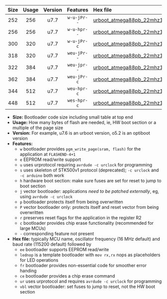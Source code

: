 |Size|Usage|Version|Features|Hex file|
|:-:|:-:|:-:|:-:|:--|
|252|256|u7.7|`w-u-jPr--`|[urboot_atmega88pb_22mhz1184_460800bps_lednop_ur_vbl.hex](https://raw.githubusercontent.com/stefanrueger/urboot.hex/main/mcus/atmega88pb/fcpu_22mhz1184/460800_bps/urboot_atmega88pb_22mhz1184_460800bps_lednop_ur_vbl.hex)|
|256|256|u7.7|`w-u-hpr--`|[urboot_atmega88pb_22mhz1184_460800bps_lednop_fr_ur.hex](https://raw.githubusercontent.com/stefanrueger/urboot.hex/main/mcus/atmega88pb/fcpu_22mhz1184/460800_bps/urboot_atmega88pb_22mhz1184_460800bps_lednop_fr_ur.hex)|
|300|320|u7.7|`w-u-jPr-c`|[urboot_atmega88pb_22mhz1184_460800bps_lednop_fr_ce_ur_vbl.hex](https://raw.githubusercontent.com/stefanrueger/urboot.hex/main/mcus/atmega88pb/fcpu_22mhz1184/460800_bps/urboot_atmega88pb_22mhz1184_460800bps_lednop_fr_ce_ur_vbl.hex)|
|318|320|u7.7|`weu-jPr--`|[urboot_atmega88pb_22mhz1184_460800bps_ee_lednop_ur_vbl.hex](https://raw.githubusercontent.com/stefanrueger/urboot.hex/main/mcus/atmega88pb/fcpu_22mhz1184/460800_bps/urboot_atmega88pb_22mhz1184_460800bps_ee_lednop_ur_vbl.hex)|
|322|384|u7.7|`weu-jpr--`|[urboot_atmega88pb_22mhz1184_460800bps_ee_lednop_fr_ur_vbl.hex](https://raw.githubusercontent.com/stefanrueger/urboot.hex/main/mcus/atmega88pb/fcpu_22mhz1184/460800_bps/urboot_atmega88pb_22mhz1184_460800bps_ee_lednop_fr_ur_vbl.hex)|
|362|384|u7.7|`weu-jPr-c`|[urboot_atmega88pb_22mhz1184_460800bps_ee_lednop_fr_ce_ur_vbl.hex](https://raw.githubusercontent.com/stefanrueger/urboot.hex/main/mcus/atmega88pb/fcpu_22mhz1184/460800_bps/urboot_atmega88pb_22mhz1184_460800bps_ee_lednop_fr_ce_ur_vbl.hex)|
|344|512|u7.7|`weu-hpr-c`|[urboot_atmega88pb_22mhz1184_460800bps_ee_lednop_fr_ce_ur.hex](https://raw.githubusercontent.com/stefanrueger/urboot.hex/main/mcus/atmega88pb/fcpu_22mhz1184/460800_bps/urboot_atmega88pb_22mhz1184_460800bps_ee_lednop_fr_ce_ur.hex)|
|448|512|u7.7|`wes-hpr-c`|[urboot_atmega88pb_22mhz1184_460800bps_ee_lednop_fr_ce.hex](https://raw.githubusercontent.com/stefanrueger/urboot.hex/main/mcus/atmega88pb/fcpu_22mhz1184/460800_bps/urboot_atmega88pb_22mhz1184_460800bps_ee_lednop_fr_ce.hex)|

- **Size:** Bootloader code size including small table at top end
- **Usage:** How many bytes of flash are needed, ie, HW boot section or a multiple of the page size
- **Version:** For example, u7.6 is an urboot version, o5.2 is an optiboot version
- **Features:**
  + `w` bootloader provides `pgm_write_page(sram, flash)` for the application at `FLASHEND-4+1`
  + `e` EEPROM read/write support
  + `u` uses urprotocol requiring `avrdude -c urclock` for programming
  + `s` uses skeleton of STK500v1 protocol (deprecated); `-c urclock` and `-c arduino` both work
  + `h` hardware boot section: make sure fuses are set for reset to jump to boot section
  + `j` vector bootloader: applications *need to be patched externally*, eg, using `avrdude -c urclock`
  + `p` bootloader protects itself from being overwritten
  + `P` vector bootloader only: protects itself and reset vector from being overwritten
  + `r` preserves reset flags for the application in the register R2
  + `c` bootloader provides chip erase functionality (recommended for large MCUs)
  + `-` corresponding feature not present
- **Hex file:** typically MCU name, oscillator frequency (16 MHz default) and baud rate (115200 default) followed by
  + `ee` bootloader supports EEPROM read/write
  + `lednop` is a template bootloader with `mov rx,rx` nops as placeholders for LED operations
  + `fr` bootloader provides non-essential code for smoother error handing
  + `ce` bootloader provides a chip erase command
  + `ur` uses urprotocol and requires `avrdude -c urclock` for programming
  + `vbl` vector bootloader: set fuses to jump to reset, not the HW boot section
